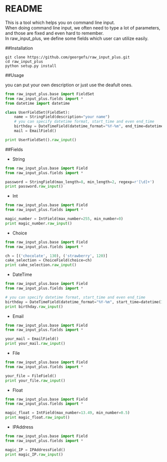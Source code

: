 README
===

This is a tool which helps you on command line input.  
When doing command line input, we often need to type a lot of parameters, and those are fixed and even hard to remember.  
In raw_input_plus, we define some fields which user can utilize easily.  

##Installation

```
git clone https://github.com/georgefs/raw_input_plus.git
cd raw_input_plus
python setup.py install
```

##Usage

you can put your own description or just use the deafult ones.


```python
from raw_input_plus.base import FieldSet
from raw_input_plus.fields import *
from datetime import datetime

class UserFieldSet(FieldSet):
    name = StringField(description="your name")
    # you can specify datetime format, start_time and even end_time
    birthday = DateTimeField(datetime_format="%Y-%m", end_time=datetime.now())
    mail = EmailField()

print UserFieldSet().raw_input()

```

##Fields

- String

```python
from raw_input_plus.base import Field
from raw_input_plus.fields import *

password = StringField(max_length=8, min_length=2, regexp=r'[\d]+')
print password.raw_input()
```

- Int

```python
from raw_input_plus.base import Field
from raw_input_plus.fields import *

magic_number = IntField(max_number=255, min_number=0)
print magic_number.raw_input()
```

- Choice

```python
from raw_input_plus.base import Field
from raw_input_plus.fields import *

ch = [('chocolate', 130), ('strawberry', 120)]
cake_selection = ChoiceField(choice=ch)
print cake_selection.raw_input()
```

- DateTime

```python
from raw_input_plus.base import Field
from raw_input_plus.fields import *

# you can specify datetime format, start_time and even end_time
birthday = DateTimeField(datetime_format="%Y-%m", start_time=datetime(1995, 1, 1), end_time=datetime.now())
print birthday.raw_input()
```

- Email

```python
from raw_input_plus.base import Field
from raw_input_plus.fields import *

your_mail = EmailField()
print your_mail.raw_input()
```

- File

```python
from raw_input_plus.base import Field
from raw_input_plus.fields import *

your_file = FileField()
print your_file.raw_input()
```

- Float

```python
from raw_input_plus.base import Field
from raw_input_plus.fields import *

magic_float = IntField(max_number=13.49, min_number=0.5)
print magic_float.raw_input()
```

- IPAddress

```python
from raw_input_plus.base import Field
from raw_input_plus.fields import *

magic_IP = IPAddressField()
print magic_IP.raw_input()
```

